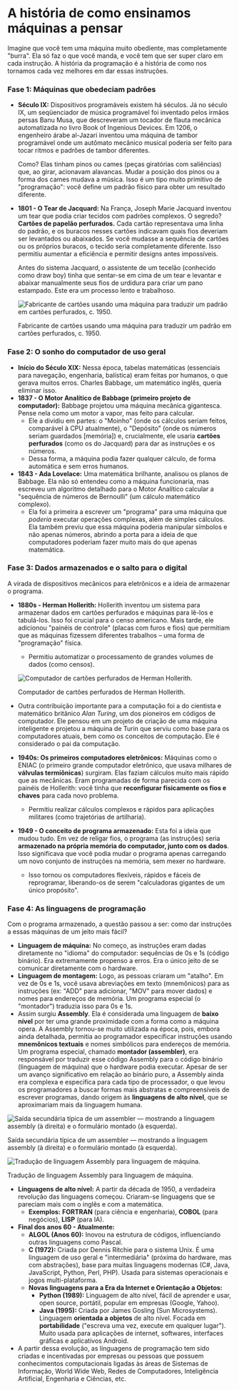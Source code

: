 # A história de como ensinamos máquinas a pensar

Imagine que você tem uma máquina muito obediente, mas completamente "burra". Ela só faz o que você manda, e você tem que ser super claro em cada instrução. A história da programação é a história de como nos tornamos cada vez melhores em dar essas instruções.

### Fase 1: Máquinas que obedeciam padrões

- **Século IX:** Dispositivos programáveis existem há séculos. Já no século IX, um seqüenciador de música programável foi inventado pelos irmãos persas Banu Musa, que descreveram um tocador de flauta mecânica automatizada no livro Book of Ingenious Devices. Em 1206, o engenheiro árabe al-Jazari inventou uma máquina de tambor programável onde um autômato mecânico musical poderia ser feito para tocar ritmos e padrões de tambor diferentes.
    
    Como? Elas tinham pinos ou cames (peças giratórias com saliências) que, ao girar, acionavam alavancas. Mudar a posição dos pinos ou a forma dos cames mudava a música. Isso é um tipo muito primitivo de "programação": você define um padrão físico para obter um resultado diferente.
    
- **1801 - O Tear de Jacquard:** Na França, Joseph Marie Jacquard inventou um tear que podia criar tecidos com padrões complexos. O segredo? **Cartões de papelão perfurados.** Cada cartão representava uma linha do padrão, e os buracos nesses cartões indicavam quais fios deveriam ser levantados ou abaixados. Se você mudasse a sequência de cartões ou os próprios buracos, o tecido seria completamente diferente. Isso permitiu aumentar a eficiência e permitir designs antes impossíveis.
    
    Antes do sistema Jacquard, o assistente de um tecelão (conhecido como draw boy) tinha que sentar-se em cima de um tear e levantar e abaixar manualmente seus fios de urdidura para criar um pano estampado. Este era um processo lento e trabalhoso.
    
    ![Fabricante de cartões usando uma máquina para traduzir um padrão em cartões perfurados, c. 1950.](https://events.la.psu.edu/wp-content/uploads/sites/4/jet-form-builder/ba3e1008f20853eb1145d4cd24f25854/2024/02/card-maker.jpg)
    
    Fabricante de cartões usando uma máquina para traduzir um padrão em cartões perfurados, c. 1950.
    

### Fase 2: O sonho do computador de uso geral

- **Início do Século XIX:** Nessa época, tabelas matemáticas (essenciais para navegação, engenharia, balística) eram feitas por humanos, o que gerava muitos erros. Charles Babbage, um matemático inglês, queria eliminar isso.
- **1837 - O Motor Analítico de Babbage (primeiro projeto de computador):** Babbage projetou uma máquina mecânica gigantesca. Pense nela como um motor a vapor, mas feito para calcular.
    - Ele a dividiu em partes: o "Moinho" (onde os cálculos seriam feitos, comparável à CPU atualmente), o "Depósito" (onde os números seriam guardados [memória]) e, crucialmente, ele usaria **cartões perfurados** (como os do Jacquard) para dar as instruções e os números.
    - Dessa forma, a máquina podia fazer qualquer cálculo, de forma automática e sem erros humanos.
- **1843 - Ada Lovelace:** Uma matemática brilhante, analisou os planos de Babbage. Ela não só entendeu como a máquina funcionaria, mas escreveu um algoritmo detalhado para o Motor Analítico calcular a "sequência de números de Bernoulli" (um cálculo matemático complexo).
    - Ela foi a primeira a escrever um "programa" para uma máquina que *poderia* executar operações complexas, além de simples cálculos. Ela também previu que essa máquina poderia manipular símbolos e não apenas números, abrindo a porta para a ideia de que computadores poderiam fazer muito mais do que apenas matemática.

### Fase 3: Dados armazenados e o salto para o digital

A virada de dispositivos mecânicos para eletrônicos e a ideia de armazenar o programa.

- **1880s - Herman Hollerith:** Hollerith inventou um sistema para armazenar dados em cartões perfurados e máquinas para lê-los e tabulá-los. Isso foi crucial para o censo americano. Mais tarde, ele adicionou "painéis de controle" (placas com furos e fios) que permitiam que as máquinas fizessem diferentes trabalhos – uma forma de "programação" física.
    - Permitiu automatizar o processamento de grandes volumes de dados (como censos).
    
    ![Computador de cartões perfurados de Herman Hollerith.](image%201.png)
    
    Computador de cartões perfurados de Herman Hollerith.
    
- Outra contribuição importante para a computação foi a do cientista e matemático britânico *Alan Turing*, um dos pioneiros em códigos de computador. Ele pensou em um projeto de criação de uma máquina inteligente e projetou a máquina de Turin que serviu como base para os computadores atuais, bem como os conceitos de computação. Ele é considerado o pai da computação.
- **1940s: Os primeiros computadores eletrônicos:** Máquinas como o ENIAC (o primeiro grande computador eletrônico, que usava milhares de **válvulas termiônicas**) surgiram. Elas faziam cálculos muito mais rápido que as mecânicas. Eram programadas de forma parecida com os painéis de Hollerith: você tinha que **reconfigurar fisicamente os fios e chaves** para cada novo problema.
    - Permitiu realizar cálculos complexos e rápidos para aplicações militares (como trajetórias de artilharia).
- **1949 - O conceito de programa armazenado:** Esta foi a ideia que mudou tudo. Em vez de religar fios, o programa (as instruções) seria **armazenado na própria memória do computador, junto com os dados**. Isso significava que você podia mudar o programa apenas carregando um novo conjunto de instruções na memória, sem mexer no hardware.
    - Isso tornou os computadores flexíveis, rápidos e fáceis de reprogramar, liberando-os de serem "calculadoras gigantes de um único propósito".

### Fase 4: As linguagens de programação

Com o programa armazenado, a questão passou a ser: como dar instruções a essas máquinas de um jeito mais fácil?

- **Linguagem de máquina:** No começo, as instruções eram dadas diretamente no "idioma" do computador: sequências de 0s e 1s (código binário). Era extremamente propenso a erros. Era o único jeito de se comunicar diretamente com o hardware.
- **Linguagem de montagem:** Logo, as pessoas criaram um "atalho". Em vez de 0s e 1s, você usava abreviações em texto (mnemônicos) para as instruções (ex: "ADD" para adicionar, "MOV" para mover dados) e nomes para endereços de memória. Um programa especial (o "montador") traduzia isso para 0s e 1s.
- Assim surgiu **Assembly**. Ela é considerada uma linguagem de **baixo nível** por ter uma grande proximidade com a forma como a máquina opera. A Assembly tornou-se muito utilizada na época, pois, embora ainda detalhada, permitia ao programador especificar instruções usando **mnemônicos textuais** e nomes simbólicos para endereços de memória. Um programa especial, chamado **montador (assembler)**, era responsável por traduzir esse código Assembly para o código binário (linguagem de máquina) que o hardware podia executar. Apesar de ser um avanço significativo em relação ao binário puro, a Assembly ainda era complexa e específica para cada tipo de processador, o que levou os programadores a buscar formas mais abstratas e compreensíveis de escrever programas, dando origem às **linguagens de alto nível**, que se aproximariam mais da linguagem humana.

![Saída secundária típica de um assembler — mostrando a linguagem assembly (à direita) e o formulário montado (à esquerda).](image%202.png)

Saída secundária típica de um assembler — mostrando a linguagem assembly (à direita) e o formulário montado (à esquerda).

![Tradução de linguagem Assembly para linguagem de máquina.](image%203.png)

Tradução de linguagem Assembly para linguagem de máquina.

- **Linguagens de alto nível:** A partir da década de 1950, a verdadeira revolução das linguagens começou. Criaram-se linguagens que se pareciam mais com o inglês e com a matemática.
    - **Exemplos:** **FORTRAN** (para ciência e engenharia), **COBOL** (para negócios), **LISP** (para IA).
- **Final dos anos 60 - Atualmente:**
    - **ALGOL (Anos 60):** Inovou na estrutura de códigos, influenciando outras linguagens como Pascal.
    - **C (1972):** Criada por Dennis Ritchie para o sistema Unix. É uma linguagem de uso geral e "intermediária" (próxima do hardware, mas com abstrações), base para muitas linguagens modernas (C#, Java, JavaScript, Python, Perl, PHP). Usada para sistemas operacionais e jogos multi-plataforma.
    - **Novas linguagens para a Era da Internet e Orientação a Objetos:**
        - **Python (1989):** Linguagem de alto nível, fácil de aprender e usar, open source, portátil, popular em empresas (Google, Yahoo).
        - **Java (1995):** Criada por James Gosling (Sun Microsystems). Linguagem **orientada a objetos** de alto nível. Focada em **portabilidade** ("escreva uma vez, execute em qualquer lugar"). Muito usada para aplicações de internet, softwares, interfaces gráficas e aplicativos Android.
- A partir dessa evolução, as linguagens de programação tem sido criadas e incentivadas por empresas ou pessoas que possuem conhecimentos computacionais ligadas às áreas de Sistemas de Informação, World Wide Web, Redes de Computadores, Inteligência Artificial, Engenharia e Ciências, etc.
